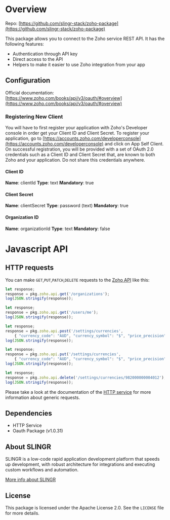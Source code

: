 
# Overview

Repo: [https://github.com/slingr-stack/zoho-package](https://github.com/slingr-stack/zoho-package)

This package allows you to connect to the Zoho service REST API. It has the following features:

- Authentication through API key
- Direct access to the API
- Helpers to make it easier to use Zoho integration from your app

## Configuration

Official documentation: [https://www.zoho.com/books/api/v3/oauth/#overview](https://www.zoho.com/books/api/v3/oauth/#overview)

### Registering New Client

You will have to first register your application with Zoho's Developer console in order get your Client ID and Client Secret.
To register your application, go to [https://accounts.zoho.com/developerconsole](https://accounts.zoho.com/developerconsole) and click on App Self Client. 
On successful registration, you will be provided with a set of OAuth 2.0 credentials such as a Client ID and Client Secret that,
are known to both Zoho and your application. Do not share this credentials anywhere.

#### Client ID

**Name**: clientId
**Type**: text
**Mandatory**: true

#### Client Secret

**Name**: clientSecret
**Type**: password (text)
**Mandatory**: true

#### Organization ID

**Name**: organizationId
**Type**: text
**Mandatory**: false

# Javascript API

## HTTP requests
You can make `GET`,`PUT`,`PATCH`,`DELETE` requests to the [Zoho API](https://www.zoho.com/books/api/v3/introduction/#organization-id) like this:

```javascript
let response;
response = pkg.zoho.api.get('/organizations');
log(JSON.stringify(response));
```

```javascript
let response;
response = pkg.zoho.api.get('/users/me');
log(JSON.stringify(response));
```

```javascript
let response;
response = pkg.zoho.api.post('/settings/currencies', 
    { "currency_code": "AUD", "currency_symbol": "$", "price_precision": 2, "currency_format": "1,234,567.89" });
log(JSON.stringify(response));
```

```javascript
let response;
response = pkg.zoho.api.put('/settings/currencies',
    { "currency_code": "AUD", "currency_symbol": "$", "price_precision": 2, "currency_format": "1,234,567.89" })
log(JSON.stringify(response));
```

```javascript
let response;
response = pkg.zoho.api.delete('/settings/currencies/982000000004012');
log(JSON.stringify(response));
```

Please take a look at the documentation of the [HTTP service](https://github.com/slingr-stack/http-service)
for more information about generic requests.

## Dependencies
* HTTP Service
* Oauth Package (v1.0.31)

## About SLINGR

SLINGR is a low-code rapid application development platform that speeds up development,
with robust architecture for integrations and executing custom workflows and automation.

[More info about SLINGR](https://slingr.io)

## License

This package is licensed under the Apache License 2.0. See the `LICENSE` file for more details.
